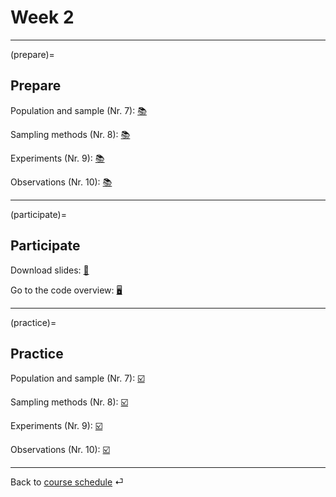# Week 2


---

(prepare)=
## Prepare

Population and sample (Nr. 7): [📚](https://openintro-ims.netlify.app/data-design.html#data-design)

Sampling methods (Nr. 8): [📚](https://openintro-ims.netlify.app/data-design.html#sampling-principles-strategies)

Experiments (Nr. 9): [📚](https://openintro-ims.netlify.app/data-design.html#experiments)

Observations (Nr. 10): [📚](https://openintro-ims.netlify.app/data-design.html#observational-studies)

---

(participate)=
## Participate

Download slides: [📑](https://drive.google.com/file/d/1-3uVavxMAvDNMnRiN7sXsZRTReRNsZpj/view?usp=sharing)


Go to the code overview: [🖥](../code/code-overview.md)


---

(practice)=
## Practice



Population and sample (Nr. 7): [☑️](https://forms.gle/qPYg55ncRyUGCqXH8)

Sampling methods (Nr. 8): [☑️](https://forms.gle/SnQsTPKF5CRQ1Wa49)

Experiments (Nr. 9): [☑️](https://forms.gle/6Tu92Ez83XANW8Un6)

Observations (Nr. 10): [☑️](https://forms.gle/V36KmsTjeH2finms9)


---

Back to [course schedule](../docs/course-schedule.md) ⏎
